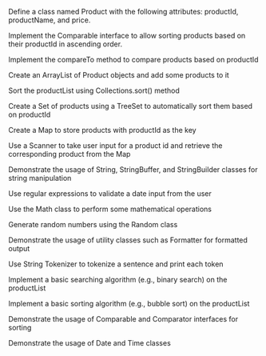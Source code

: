 Define a class named Product with the following attributes: productId, productName, and price.

Implement the Comparable interface to allow sorting products based on their productId in ascending order.

Implement the compareTo method to compare products based on productId

Create an ArrayList of Product objects and add some products to it

Sort the productList using Collections.sort() method

Create a Set of products using a TreeSet to automatically sort them based on productId

Create a Map to store products with productId as the key

Use a Scanner to take user input for a product id and retrieve the corresponding product from the Map

Demonstrate the usage of String, StringBuffer, and StringBuilder classes for string manipulation

Use regular expressions to validate a date input from the user

Use the Math class to perform some mathematical operations

Generate random numbers using the Random class

Demonstrate the usage of utility classes such as Formatter for formatted output

Use String Tokenizer to tokenize a sentence and print each token

Implement a basic searching algorithm (e.g., binary search) on the productList

Implement a basic sorting algorithm (e.g., bubble sort) on the productList

Demonstrate the usage of Comparable and Comparator interfaces for sorting

Demonstrate the usage of Date and Time classes
